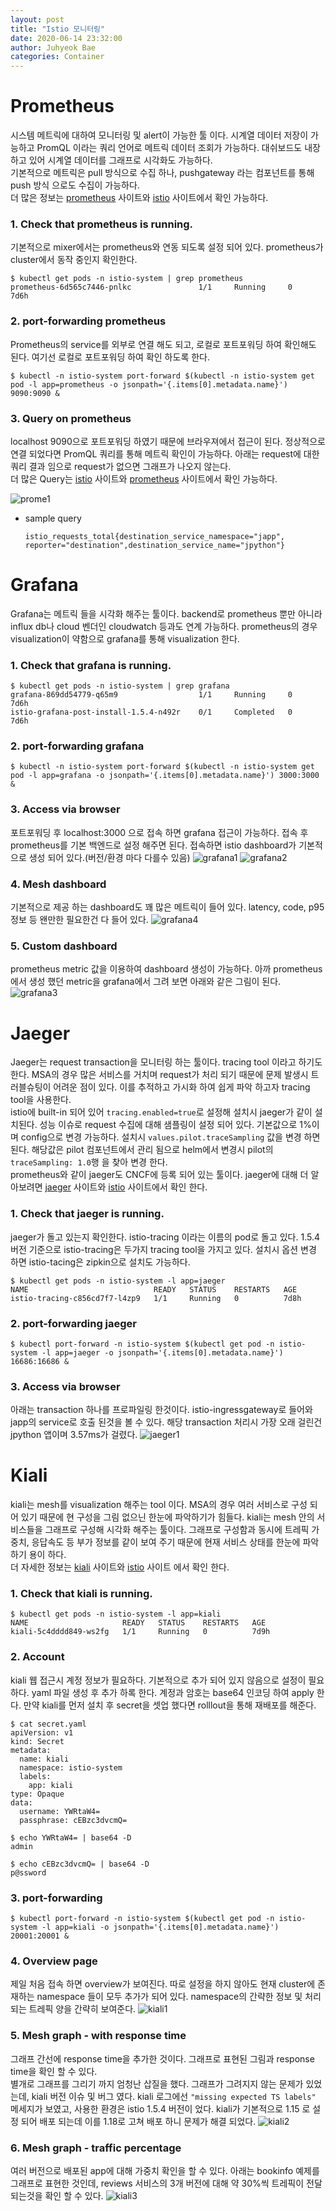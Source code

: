 ```yaml
---
layout: post
title: "Istio 모니터링"
date: 2020-06-14 23:32:00
author: Juhyeok Bae
categories: Container
---
```

# Prometheus
시스템 메트릭에 대하여 모니터링 및 alert이 가능한 툴 이다. 시계열 데이터 저장이 가능하고 PromQL 이라는 쿼리 언어로 메트릭 데이터 조회가 가능하다. 대쉬보드도 내장 하고 있어 시계열 데이터를 그래프로 시각화도 가능하다.  
기본적으로 메트릭은 pull 방식으로 수집 하나, pushgateway 라는 컴포넌트를 통해 push 방식 으로도 수집이 가능하다.  
더 많은 정보는 [prometheus](https://prometheus.io/docs/introduction/overview/) 사이트와 [istio](https://istio.io/latest/docs/ops/integrations/prometheus/ ) 사이트에서 확인 가능하다.

### 1. Check that prometheus is running.
기본적으로 mixer에서는 prometheus와 연동 되도록 설정 되어 있다. prometheus가 cluster에서 동작 중인지 확인한다.
  ```
  $ kubectl get pods -n istio-system | grep prometheus
  prometheus-6d565c7446-pnlkc               1/1     Running     0          7d6h
  ```

### 2. port-forwarding prometheus
Prometheus의 service를 외부로 연결 해도 되고, 로컬로 포트포워딩 하여 확인해도 된다. 여기선 로컬로 포트포워딩 하여 확인 하도록 한다.
```
$ kubectl -n istio-system port-forward $(kubectl -n istio-system get pod -l app=prometheus -o jsonpath='{.items[0].metadata.name}') 9090:9090 &
```

### 3. Query on prometheus
localhost 9090으로 포트포워딩 하였기 때문에 브라우져에서 접근이 된다. 정상적으로 연결 되었다면 PromQL 쿼리를 통해 메트릭 확인이 가능하다. 아래는 request에 대한 쿼리 결과 임으로 request가 없으면 그래프가 나오지 않는다.  
더 많은 Query는 [istio](https://istio.io/latest/docs/tasks/observability/metrics/querying-metrics/) 사이트와 [prometheus](https://prometheus.io/docs/prometheus/latest/querying/basics/) 사이트에서 확인 가능하다.

![prome1](/assets/img/istio-prometheus-1.png)

  - sample query
    ```
    istio_requests_total{destination_service_namespace="japp", reporter="destination",destination_service_name="jpython"}
    ```

# Grafana
Grafana는 메트릭 들을 시각화 해주는 툴이다. backend로 prometheus 뿐만 아니라 influx db나 cloud 벤더인 cloudwatch 등과도 연계 가능하다. prometheus의 경우 visualization이 약함으로 grafana를 통해 visualization 한다.
### 1. Check that grafana is running.
```
$ kubectl get pods -n istio-system | grep grafana
grafana-869dd54779-q65m9                  1/1     Running     0          7d6h
istio-grafana-post-install-1.5.4-n492r    0/1     Completed   0          7d6h
```

### 2. port-forwarding grafana
```
$ kubectl -n istio-system port-forward $(kubectl -n istio-system get pod -l app=grafana -o jsonpath='{.items[0].metadata.name}') 3000:3000 &
```

### 3. Access via browser
포트포워딩 후 localhost:3000 으로 접속 하면 grafana 접근이 가능하다. 접속 후 prometheus를 기본 백엔드로 설정 해주면 된다. 접속하면 istio dashboard가 기본적으로 생성 되어 있다.(버전/환경 마다 다를수 있음)
![grafana1](/assets/img/istio-grafana-1.png)
![grafana2](/assets/img/istio-grafana-2.png)

### 4. Mesh dashboard
기본적으로 제공 하는 dashboard도 꽤 많은 메트릭이 들어 있다. latency, code, p95 정보 등 왠만한 필요한건 다 들어 있다.
![grafana4](/assets/img/istio-grafana-4.png)

### 5. Custom dashboard
prometheus metric 값을 이용하여 dashboard 생성이 가능하다. 아까 prometheus에서 생성 했던 metric을 grafana에서 그려 보면 아래와 같은 그림이 된다.
![grafana3](/assets/img/istio-grafana-3.png)

# Jaeger
Jaeger는 request transaction을 모니터링 하는 툴이다. tracing tool 이라고 하기도 한다. MSA의 경우 많은 서비스를 거치며 request가 처리 되기 때문에 문제 발생시 트러블슈팅이 어려운 점이 있다. 이를 추적하고 가시화 하여 쉽게 파악 하고자 tracing tool을 사용한다.  
istio에 built-in 되어 있어 `tracing.enabled=true`로 설정해 설치시 jaeger가 같이 설치된다. 성능 이슈로 request 수집에 대해 샘플링이 설정 되어 있다. 기본값으로 1%이며 config으로 변경 가능하다. 설치시 `values.pilot.traceSampling` 값을 변경 하면 된다. 해당값은 pilot 컴포넌트에서 관리 됨으로 helm에서 변경시 pilot의 `traceSampling: 1.0`행 을 찾아 변경 한다.  
prometheus와 같이 jaeger도 CNCF에 등록 되어 있는 툴이다. jaeger에 대해 더 알아보려면 [jaeger](https://www.jaegertracing.io/) 사이트와 [istio](https://istio.io/latest/docs/tasks/observability/distributed-tracing/jaeger/) 사이트에서 확인 한다.  

### 1. Check that jaeger is running.
jaeger가 돌고 있는지 확인한다. istio-tracing 이라는 이름의 pod로 돌고 있다. 1.5.4 버전 기준으로 istio-tracing은 두가지 tracing tool을 가지고 있다. 설치시 옵션 변경 하면 istio-tacing은 zipkin으로 설치도 가능하다.
  ```
  $ kubectl get pods -n istio-system -l app=jaeger
  NAME                            READY   STATUS    RESTARTS   AGE
  istio-tracing-c856cd7f7-l4zp9   1/1     Running   0          7d8h
  ```

### 2. port-forwarding jaeger
```
$ kubectl port-forward -n istio-system $(kubectl get pod -n istio-system -l app=jaeger -o jsonpath='{.items[0].metadata.name}') 16686:16686 &
```

### 3. Access via browser
아래는 transaction 하나를 프로파일링 한것이다. istio-ingressgateway로 들어와 japp의 service로 호출 된것을 볼 수 있다. 해당 transaction 처리시 가장 오래 걸린건 jpython 앱이며 3.57ms가 걸렸다.
![jaeger1](/assets/img/istio-jaeger-1.png)

# Kiali
kiali는 mesh를 visualization 해주는 tool 이다. MSA의 경우 여러 서비스로 구성 되어 있기 때문에 현 구성을 그림 없으닌 한눈에 파악하기가 힘들다. kiali는 mesh 안의 서비스들을 그래프로 구성해 시각화 해주는 툴이다. 그래프로 구성함과 동시에 트레픽 가중치, 응답속도 등 부가 정보를 같이 보여 주기 때문에 현재 서비스 상태를 한눈에 파악 하기 용이 하다.  
더 자세한 정보는 [kiali](https://kiali.io/) 사이트와 [istio](https://istio.io/latest/docs/tasks/observability/kiali/) 사이트 에서 확인 한다.

### 1. Check that kiali is running.
  ```
  $ kubectl get pods -n istio-system -l app=kiali
  NAME                     READY   STATUS    RESTARTS   AGE
  kiali-5c4dddd849-ws2fg   1/1     Running   0          7d9h
  ```

### 2. Account
kiali 웹 접근시 계정 정보가 필요하다. 기본적으로 추가 되어 있지 않음으로 설정이 필요하다. yaml 파일 생성 후 추가 하록 한다. 계정과 암호는 base64 인코딩 하여 apply 한다. 만약 kiali를 먼저 설치 후 secret을 셋업 했다면 rolllout을 통해 재배포를 해준다.
  ```
  $ cat secret.yaml
  apiVersion: v1
  kind: Secret
  metadata:
    name: kiali
    namespace: istio-system
    labels:
      app: kiali
  type: Opaque
  data:
    username: YWRtaW4=
    passphrase: cEBzc3dvcmQ=

  $ echo YWRtaW4= | base64 -D
  admin

  $ echo cEBzc3dvcmQ= | base64 -D
  p@ssword
  ```

### 3. port-forwarding
  ```
  $ kubectl port-forward -n istio-system $(kubectl get pod -n istio-system -l app=kiali -o jsonpath='{.items[0].metadata.name}') 20001:20001 &
  ```
### 4. Overview page
제일 처음 접속 하면 overview가 보여진다. 따로 설정을 하지 않아도 현재 cluster에 존재하는 namespace 들이 모두 추가가 되어 있다. namespace의 간략한 정보 및 처리되는 트레픽 양을 간략히 보여준다.
![kiali1](/assets/img/istio-kiali-1.png)

### 5. Mesh graph - with response time
그래프 간선에 response time을 추가한 것이다. 그래프로 표현된 그림과 response time을 확인 할 수 있다.  
별개로 그래프를 그리기 까지 엄청난 삽질을 했다. 그래프가 그려지지 않는 문제가 있었는데, kiali 버전 이슈 및 버그 였다. kiali 로그에선 `"missing expected TS labels"` 메세지가 보였고, 사용한 환경은 istio 1.5.4 버전이 었다. kiali가 기본적으로 1.15 로 설정 되어 배포 되는데 이를 1.18로 고쳐 배포 하니 문제가 해결 되었다.
![kiali2](/assets/img/istio-kiali-2.png)

### 6. Mesh graph - traffic percentage
여러 버전으로 배포된 app에 대해 가중치 확인을 할 수 있다. 아래는 bookinfo 예제를 그래프로 표현한 것인데, reviews 서비스의 3개 버전에 대해 약 30%씩 트레픽이 전달 되는것을 확인 할 수 있다.
![kiali3](/assets/img/istio-kiali-3.png)
